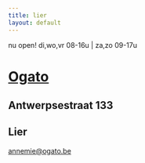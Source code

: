 ```yaml
---
title: lier
layout: default
---
```


nu open!
di,wo,vr 08-16u | za,zo 09-17u

# [Ogato](/)

## Antwerpsestraat 133
## Lier

<a href="mailto:annemie@ogato.be">annemie@ogato.be</a>
